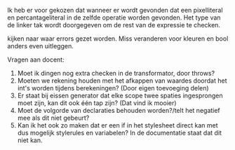 Ik heb er voor gekozen dat wanneer er wordt gevonden dat een pixelliteral en percantageliteral in de zelfde operatie worden gevonden. 
Het type van de linker tak wordt doorgegeven om de rest van de expressie te checken.

kijken naar waar errors gezet worden. Miss veranderen voor kleuren en bool anders even uitleggen.

Vragen aan docent:
1. Moet ik dingen nog extra checken in de transformator, door throws?
2. Moeten we rekening houden met het afkappen van waardes doordat het int's worden tijdens berekeningen? (Door eigen toevoeging delen)
3. Er staat bij eissen generator dat elke scope twee spaties ingesprongen moet zijn, kan dit ook één tap zijn? (Dat vind ik mooier)
4. Moet de volgorde van declaraties behouden worden?/telt het negatief mee als dit niet gebeurt?
5. Kan ik het ook zo maken dat er een if in het stylesheet direct kan met dus mogelijk stylerules en variabelen? In de documentatie staat dat dit niet kan.

